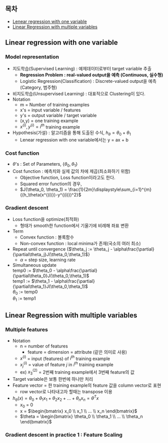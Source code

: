 ## 목차
* [Lenear regression with one variable](#linear-regression-with-one-variable)
* [Linear Regression with multiple variables](#linear-regression-with-multiple-variables)

## Linear regression with one variable

### Model representation
* 지도학습(Supervised Learning) : 예제데이터로부터 target variable 추출
    - **Regression Problem : real-valued output을 예측 (Continuous, 실수형)**
    - Logistic Regression(Classification) : Discrete-valued output을 예측 (Category, 범주형)
* 비지도학습(Unsupervised Learning) : 대표적으로 Clustering이 있다.
* Notation
    - m = Number of training examples
    - x's = input variable / features
    - y's = output variable / target variable
    - (x,y) = one training example
    - $x^{(i)}, y^{(i)} = i^{th}$ training example
* Hypothesis(가설) : 알고리즘을 통해 도출된 수식, $h_\theta = \theta_0 + \theta_1$
    - Lenear regression with one variable에서는 y = ax + b

### Cost function
* $\theta$'s : Set of Parameters, {$\theta_0, \theta_1$}
* Cost function : 예측치와 실제 값의 차에 제곱(최소화하기 위함)
    - Objective function, Loss function이라고도 한다.
    - Squared error function의 경우,
    - $J(\theta_0, \theta_1) = \frac{1}{2m}\displaystyle\sum_{i=1}^{m}{(h_\theta(x^{(i)})-y^{(i)})^2}$

### Gradient descent
* Loss function을 optimize(최적화)
    - 형태가 smooth한 function에서 기울기에 비례해 좌표 변환
* Term
    - Convex function : 볼록함수
    - Non-convex function : local minima가 존재(국소의 여러 최소)
* Repeat until convergence {$\theta_j := \theta_j - \alpha\frac{\partial}{\partial\theta_j}J(\theta_0,\theta_1)$}
    - $\alpha$ = step size, learning rate
* Simultaneous update  
temp0 := $\theta_0 - \alpha\frac{\partial}{\partial\theta_0}J(\theta_0,\theta_1)$  
temp1 := $\theta_1 - \alpha\frac{\partial}{\partial\theta_1}J(\theta_0,\theta_1)$  
$\theta_0$ := temp0  
$\theta_1$ := temp1

## Linear Regression with multiple variables
### Multiple features
* Notation
    - n = number of features
        + feature = dimension = attribute (같은 의미로 사용)
    - $x^{(i)}$ = input (features) of $i^{th}$ training example
    - $x_j^{(i)}$ = value of feature $j$ in $i^{th}$ training example
    - ex) $x_3^{(2)}$ = 2번째 training example에서 3번째 feature의 값
* Target variable은 보통 한번에 하나만 처리
* Feature vector = 한 training example의 feature 값을 column vector로 표현
    - row vector로 나타내고자 할때는 transpose 이용
* $h_\theta(x) = \theta_0 + \theta_1x_1 + \theta_2x_2 + ... + \theta_nx_n = \theta^Tx$
    - $x_0$ = 0
    - x = $\begin{bmatrix} x_0 \\ x_1 \\ ... \\ x_n \end{bmatrix}$
    - $\theta = \begin{bmatrix} \theta_0 \\ \theta_1 \\ ... \\ \theta_n \end{bmatrix}$

### Gradient descent in practice 1 : Feature Scaling
